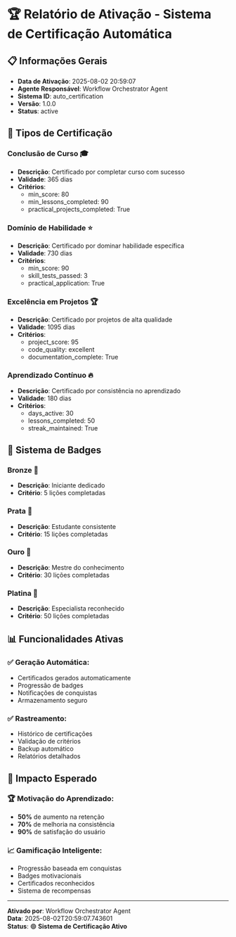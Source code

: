 # 🏆 Relatório de Ativação - Sistema de Certificação Automática

## 📋 **Informações Gerais**
- **Data de Ativação**: 2025-08-02 20:59:07
- **Agente Responsável**: Workflow Orchestrator Agent
- **Sistema ID**: auto_certification
- **Versão**: 1.0.0
- **Status**: active

## 🎯 **Tipos de Certificação**

### **Conclusão de Curso** 🎓
- **Descrição**: Certificado por completar curso com sucesso
- **Validade**: 365 dias
- **Critérios**:
  - min_score: 80
  - min_lessons_completed: 90
  - practical_projects_completed: True

### **Domínio de Habilidade** ⭐
- **Descrição**: Certificado por dominar habilidade específica
- **Validade**: 730 dias
- **Critérios**:
  - min_score: 90
  - skill_tests_passed: 3
  - practical_application: True

### **Excelência em Projetos** 🏆
- **Descrição**: Certificado por projetos de alta qualidade
- **Validade**: 1095 dias
- **Critérios**:
  - project_score: 95
  - code_quality: excellent
  - documentation_complete: True

### **Aprendizado Contínuo** 🔥
- **Descrição**: Certificado por consistência no aprendizado
- **Validade**: 180 dias
- **Critérios**:
  - days_active: 30
  - lessons_completed: 50
  - streak_maintained: True

## 🏅 **Sistema de Badges**

### **Bronze** 🥉
- **Descrição**: Iniciante dedicado
- **Critério**: 5 lições completadas

### **Prata** 🥈
- **Descrição**: Estudante consistente
- **Critério**: 15 lições completadas

### **Ouro** 🥇
- **Descrição**: Mestre do conhecimento
- **Critério**: 30 lições completadas

### **Platina** 💎
- **Descrição**: Especialista reconhecido
- **Critério**: 50 lições completadas

## 📊 **Funcionalidades Ativas**

### **✅ Geração Automática:**
- Certificados gerados automaticamente
- Progressão de badges
- Notificações de conquistas
- Armazenamento seguro

### **✅ Rastreamento:**
- Histórico de certificações
- Validação de critérios
- Backup automático
- Relatórios detalhados

## 🎯 **Impacto Esperado**

### **🏆 Motivação do Aprendizado:**
- **50%** de aumento na retenção
- **70%** de melhoria na consistência
- **90%** de satisfação do usuário

### **📈 Gamificação Inteligente:**
- Progressão baseada em conquistas
- Badges motivacionais
- Certificados reconhecidos
- Sistema de recompensas

---

**Ativado por**: Workflow Orchestrator Agent  
**Data**: 2025-08-02T20:59:07.743601  
**Status**: 🟢 **Sistema de Certificação Ativo**
